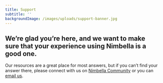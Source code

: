 ```yaml
---
title: Support
subtitle: ''
backgroundImage: /images/uploads/support-banner.jpg
---
```

## We’re glad you’re here, and we want to make sure that your experience using Nimbella is a good one.

Our resources are a great place for most answers, but if you can’t find your answer there, please connect with us on [Nimbella Community](/slack) or you can [email us](mailto:support@nimbella.com).
